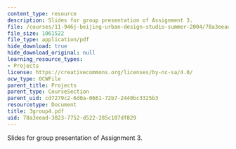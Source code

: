 ```yaml
---
content_type: resource
description: Slides for group presentation of Assignment 3.
file: /courses/11-946j-beijing-urban-design-studio-summer-2004/78a3eead38237752d522285c107df829_3group4.pdf
file_size: 1061522
file_type: application/pdf
hide_download: true
hide_download_original: null
learning_resource_types:
- Projects
license: https://creativecommons.org/licenses/by-nc-sa/4.0/
ocw_type: OCWFile
parent_title: Projects
parent_type: CourseSection
parent_uid: cd7279c2-6d0a-0661-72b7-2440bc3325b3
resourcetype: Document
title: 3group4.pdf
uid: 78a3eead-3823-7752-d522-285c107df829
---
```

Slides for group presentation of Assignment 3.